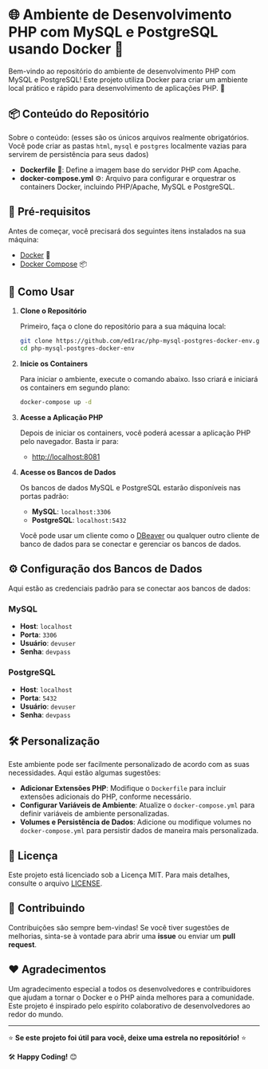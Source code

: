 # 🌐 Ambiente de Desenvolvimento PHP com MySQL e PostgreSQL usando Docker 🐳

Bem-vindo ao repositório do ambiente de desenvolvimento PHP com MySQL e PostgreSQL! Este projeto utiliza Docker para criar um ambiente local prático e rápido para desenvolvimento de aplicações PHP. 🚀

## 📦 Conteúdo do Repositório

Sobre o conteúdo: (esses são os únicos arquivos realmente obrigatórios. Você pode criar as pastas `html`, `mysql` e `postgres` localmente vazias para servirem de persistência para seus dados)

- **Dockerfile** 📝: Define a imagem base do servidor PHP com Apache.
- **docker-compose.yml** ⚙️: Arquivo para configurar e orquestrar os containers Docker, incluindo PHP/Apache, MySQL e PostgreSQL.

## 🔧 Pré-requisitos

Antes de começar, você precisará dos seguintes itens instalados na sua máquina:

- [Docker](https://www.docker.com/get-started) 🐳
- [Docker Compose](https://docs.docker.com/compose/install/) 📦

## 🚀 Como Usar

1. **Clone o Repositório**
   
   Primeiro, faça o clone do repositório para a sua máquina local:
   
   ```sh
   git clone https://github.com/ed1rac/php-mysql-postgres-docker-env.git
   cd php-mysql-postgres-docker-env
   ```

2. **Inicie os Containers**

   Para iniciar o ambiente, execute o comando abaixo. Isso criará e iniciará os containers em segundo plano:
   
   ```sh
   docker-compose up -d
   ```

3. **Acesse a Aplicação PHP**

   Depois de iniciar os containers, você poderá acessar a aplicação PHP pelo navegador. Basta ir para:
   
   - [http://localhost:8081](http://localhost:8081)

4. **Acesse os Bancos de Dados**

   Os bancos de dados MySQL e PostgreSQL estarão disponíveis nas portas padrão:

   - **MySQL**: `localhost:3306`
   - **PostgreSQL**: `localhost:5432`

   Você pode usar um cliente como o [DBeaver](https://dbeaver.io/) ou qualquer outro cliente de banco de dados para se conectar e gerenciar os bancos de dados.

## ⚙️ Configuração dos Bancos de Dados

Aqui estão as credenciais padrão para se conectar aos bancos de dados:

### MySQL
- **Host**: `localhost`
- **Porta**: `3306`
- **Usuário**: `devuser`
- **Senha**: `devpass`

### PostgreSQL
- **Host**: `localhost`
- **Porta**: `5432`
- **Usuário**: `devuser`
- **Senha**: `devpass`

## 🛠️ Personalização

Este ambiente pode ser facilmente personalizado de acordo com as suas necessidades. Aqui estão algumas sugestões:

- **Adicionar Extensões PHP**: Modifique o `Dockerfile` para incluir extensões adicionais do PHP, conforme necessário.
- **Configurar Variáveis de Ambiente**: Atualize o `docker-compose.yml` para definir variáveis de ambiente personalizadas.
- **Volumes e Persistência de Dados**: Adicione ou modifique volumes no `docker-compose.yml` para persistir dados de maneira mais personalizada.

## 📄 Licença

Este projeto está licenciado sob a Licença MIT. Para mais detalhes, consulte o arquivo [LICENSE](LICENSE).

## 🤝 Contribuindo

Contribuições são sempre bem-vindas! Se você tiver sugestões de melhorias, sinta-se à vontade para abrir uma **issue** ou enviar um **pull request**.

## ❤️ Agradecimentos

Um agradecimento especial a todos os desenvolvedores e contribuidores que ajudam a tornar o Docker e o PHP ainda melhores para a comunidade. Este projeto é inspirado pelo espírito colaborativo de desenvolvedores ao redor do mundo.

---

⭐ **Se este projeto foi útil para você, deixe uma estrela no repositório!** ⭐

🛠️ **Happy Coding!** 😊
